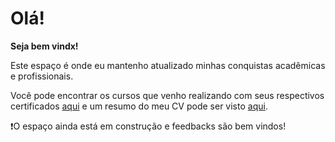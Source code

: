 # Olá!
**Seja bem vindx!**

Este espaço é onde eu mantenho atualizado minhas conquistas acadêmicas e profissionais.

Você pode encontrar os cursos que venho realizando com seus respectivos certificados [aqui](certs/README.md) e um resumo do meu CV pode ser visto [aqui](CV.md).

❗O espaço ainda está em construção e feedbacks são bem vindos!
